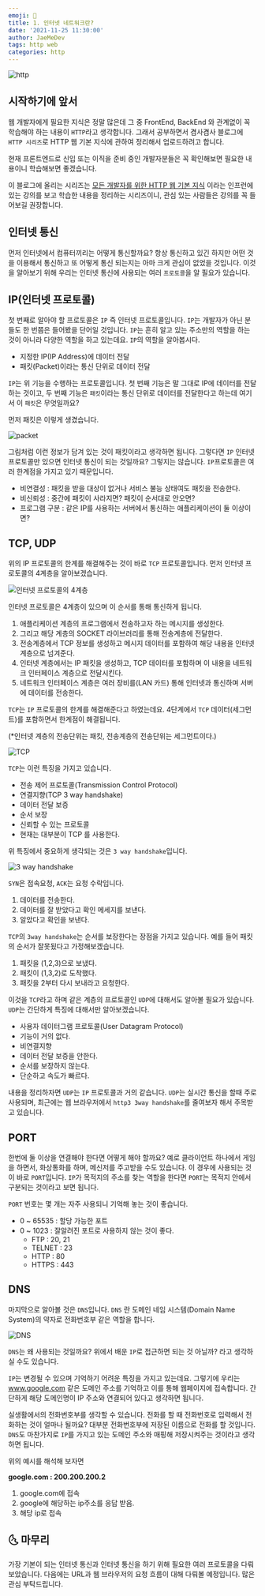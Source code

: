```yaml
---
emoji: 🦋
title: 1. 인터넷 네트워크란?
date: '2021-11-25 11:30:00'
author: JaeMeDev
tags: http web
categories: http
---
```


![http](img/http.png)

## 시작하기에 앞서

웹 개발자에게 필요한 지식은 정말 많은데 그 중 FrontEnd, BackEnd 와 관계없이 꼭 학습해야 하는 내용이 `HTTP`라고 생각합니다.
그래서 공부하면서 겸사겸사 블로그에 `HTTP 시리즈`로 HTTP 웹 기본 지식에 관하여 정리해서 업로드하려고 합니다.

현재 프론트엔드로 신입 또는 이직을 준비 중인 개발자분들은 꼭 확인해보면 필요한 내용이니 학습해보면 좋겠습니다.

이 블로그에 올리는 시리즈는 [모든 개발자를 위한 HTTP 웹 기본 지식](https://www.inflearn.com/course/http-%EC%9B%B9-%EB%84%A4%ED%8A%B8%EC%9B%8C%ED%81%AC) 이라는 인프런에 있는 강의를 보고
학습한 내용을 정리하는 시리즈이니, 관심 있는 사람들은 강의를 꼭 들어보길 권장합니다.

## 인터넷 통신

먼저 인터넷에서 컴퓨터끼리는 어떻게 통신할까요? 항상 통신하고 있긴 하지만 어떤 것을 이용해서 통신하고 또 어떻게
통신 되는지는 아마 크게 관심이 없었을 것입니다. 이것을 알아보기 위해 우리는 인터넷 통신에 사용되는 여러 `프로토콜`을 알 필요가 있습니다.

## IP(인터넷 프로토콜)

첫 번째로 알아야 할 프로토콜은 `IP` 즉 인터넷 프로토콜입니다. `IP`는 개발자가 아닌 분들도 한 번쯤은 들어봤을 단어일 것입니다.
`IP`는 흔히 알고 있는 주소만의 역할을 하는 것이 아니라 다양한 역할을 하고 있는데요. `IP`의 역할을 알아봅시다.

- 지정한 IP(IP Address)에 데이터 전달
- 패킷(Packet)이라는 통신 단위로 데이터 전달

`IP`는 위 기능을 수행하는 프로토콜입니다. 첫 번째 기능은 말 그대로 IP에 데이터를 전달하는 것이고, 두 번째 기능은 `패킷`이라는 통신 단위로 데이터를 전달한다고 하는데 여기서 이 `패킷`은 무엇일까요?

먼저 패킷은 이렇게 생겼습니다.

![packet](img/packet.png)

그림처럼 이런 정보가 담겨 있는 것이 패킷이라고 생각하면 됩니다. 그렇다면 `IP` 인터넷 프로토콜만 있으면 인터넷 통신이 되는 것일까요? 
그렇지는 않습니다. `IP`프로토콜은 여러 한계점을 가지고 있기 때문입니다.

- 비연결성 : 패킷을 받을 대상이 없거나 서비스 불능 상태여도 패킷을 전송한다.
- 비신뢰성 : 중간에 패킷이 사라지면? 패킷이 순서대로 안오면?
- 프로그램 구분 : 같은 IP를 사용하는 서버에서 통신하는 애플리케이션이 둘 이상이면?

## TCP, UDP

위의 IP 프로토콜의 한계를 해결해주는 것이 바로 `TCP` 프로토콜입니다. 먼저 인터넷 프로토콜의 4계층을 알아보겠습니다.

![인터넷 프로토콜의 4계층](img/protocol_stack.png)

인터넷 프로토콜은 4계층이 있으며 이 순서를 통해 통신하게 됩니다.
1. 애플리케이션 계층의 프로그램에서 전송하고자 하는 메시지를 생성한다.
2. 그리고 해당 계층의 SOCKET 라이브러리를 통해 전송계층에 전달한다.
3. 전송계층에서 TCP 정보를 생성하고 메시지 데이터를 포함하여 해당 내용을 인터넷 계층으로 넘겨준다.
4. 인터넷 계층에서는 IP 패킷을 생성하고, TCP 데이터를 포함하며 이 내용을 네트워크 인터페이스 계층으로 전달시킨다.
5. 네트워크 인터페이스 계층은 여러 장비를(LAN 카드) 통해 인터넷과 통신하며 서버에 데이터를 전송한다.

`TCP`는 `IP` 프로토콜의 한계를 해결해준다고 하였는데요. 4단계에서 `TCP` 데이터(세그먼트)를 포함하면서 한계점이 해결됩니다.

(*인터넷 계층의 전송단위는 패킷, 전송계층의 전송단위는 세그먼트이다.)

![TCP](img/tcp.png)

`TCP`는 이런 특징을 가지고 있습니다.
- 전송 제어 프로토콜(Transmission Control Protocol)
- 연결지향(TCP 3 way handshake)
- 데이터 전달 보증
- 순서 보장
- 신뢰할 수 있는 프로토콜
- 현재는 대부분이 TCP 를 사용한다.

위 특징에서 중요하게 생각되는 것은 `3 way handshake`입니다.

![3 way handshake](img/3way.png)

`SYN`은 접속요청, `ACK`는 요청 수락입니다.
1. 데이터를 전송한다.
2. 데이터를 잘 받았다고 확인 메세지를 보낸다.
3. 알았다고 확인을 보낸다. 

`TCP`의 `3way handshake`는 순서를 보장한다는 장점을 가지고 있습니다. 예를 들어 패킷의 순서가 잘못됬다고 가정해보겠습니다.
1. 패킷을 (1,2,3)으로 보냈다.
2. 패킷이 (1,3,2)로 도착했다.
3. 패킷을 2부터 다시 보내라고 요청한다.

이것을 `TCP`라고 하며 같은 계층의 프로토콜인 `UDP`에 대해서도 알아볼 필요가 있습니다. `UDP`는 간단하게 특징에 대해서만 알아보겠습니다.

- 사용자 데이터그램 프로토콜(User Datagram Protocol)
- 기능이 거의 없다.
- 비연결지향
- 데이터 전달 보증을 안한다.
- 순서를 보장하지 않는다.
- 단순하고 속도가 빠르다.

내용을 정리하자면 `UDP`는 `IP` 프로토콜과 거의 같습니다. `UDP`는 실시간 통신을 할때 주로 사용되며, 
최근에는 웹 브라우저에서 `http3 3way handshake`를 줄여보자 해서 주목받고 있습니다.

## PORT

한번에 둘 이상을 연결해야 한다면 어떻게 해야 할까요? 예로 클라이언트 하나에서 게임을 하면서, 화상통화를 하며, 메신저를 주고받을 수도 있습니다.
이 경우에 사용되는 것이 바로 `PORT`입니다. `IP`가 목적지의 주소를 찾는 역할을 한다면 `PORT`는 목적지 안에서 구분되는 것이라고 보면 됩니다.

`PORT` 번호는 몇 개는 자주 사용되니 기억해 놓는 것이 좋습니다.
- 0 ~ 65535 : 할당 가능한 포트
- 0 ~ 1023 : 잘알려진 포트로 사용하지 않는 것이 좋다.
    - FTP : 20, 21
    - TELNET : 23
    - HTTP : 80
    - HTTPS : 443

## DNS

마지막으로 알아볼 것은 `DNS`입니다. `DNS` 란 도메인 네임 시스템(Domain Name System)의 약자로 전화번호부 같은 역할을 합니다.

![DNS](img/dns.png)

`DNS`는 왜 사용되는 것일까요? 위에서 배운 `IP`로 접근하면 되는 것 아닐까? 라고 생각하실 수도 있습니다.

`IP`는 변경될 수 있으며 기억하기 어려운 특징을 가지고 있는데요. 그렇기에 우리는 www.google.com 같은 도메인 주소를 기억하고 이를 통해 웹페이지에 접속합니다.
간단하게 해당 도메인명이 IP 주소와 연결되어 있다고 생각하면 됩니다.

실생활에서의 전화번호부를 생각할 수 있습니다. 전화를 할 때 전화번호로 입력해서 전화하는 것이 얼마나 될까요? 대부분 전화번호부에 저장된 이름으로 전화를 할 것입니다.
`DNS`도 마찬가지로 `IP`를 가지고 있는 도메인 주소와 매핑해 저장시켜주는 것이라고 생각하면 됩니다.

위의 예시를 해석해 보자면

<b>google.com : 200.200.200.2</b>

1. google.com에 접속
2. google에 해당하는 ip주소를 응답 받음.
3. 해당 ip로 접속

## 🌜 마무리

가장 기본이 되는 인터넷 통신과 인터넷 통신을 하기 위해 필요한 여러 프로토콜을 다뤄보았습니다. 다음에는
URL과 웹 브라우저의 요청 흐름이 대해 다뤄볼 예정입니다. 많은 관심 부탁드립니다.

<br/>